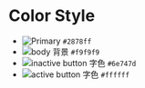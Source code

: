 # Color Style

- ![Primary](https://placehold.it/15/2878ff/000000?text=+) `#2878ff`
- ![body 背景](https://placehold.it/15/f9f9f9/000000?text=+) `#f9f9f9`
- ![inactive button 字色](https://placehold.it/15/6e747d/000000?text=+) `#6e747d`
- ![active button 字色](https://placehold.it/15/ffffff/000000?text=+) `#ffffff`
